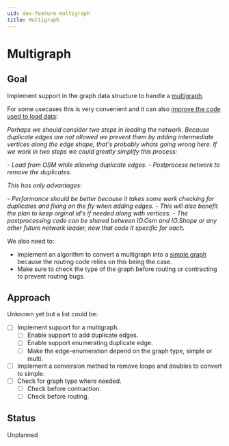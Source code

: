 ```yaml
---
uid: dev-feature-multigraph
title: Multigraph
---
```


# Multigraph

## Goal

Implement support in the graph data structure to handle a [multigraph](https://en.wikipedia.org/wiki/Graph_(discrete_mathematics)#Multigraph). 

For some usecases this is very convenient and it can also [improve the code used to load data](https://github.com/itinero/routing/issues/110):

_Perhaps we should consider two steps in loading the network. Because duplicate edges are not allowed we prevent them by adding intermediate vertices along the edge shape, that's probably whats going wrong here. If we work in two steps we could greatly simplify this process:_

  _- Load from OSM while allowing duplicate edges._
  _- Postprocess network to remove the duplicates._

_This has only advantages:_

  _- Performance should be better because it takes some work checking for duplicates and fixing on the fly when adding edges._
  _- This will also benefit the plan to keep orginal id's if needed along with vertices._
  _- The postprocessing code can be shared between IO.Osm and IO.Shape or any other future network loader, now that code it specific for each._

We also need to:
- Implement an algorithm to convert a multigraph into a [simple graph](https://en.wikipedia.org/wiki/Graph_(discrete_mathematics)#Simple_graph) because the routing code relies on this being the case.
- Make sure to check the type of the graph before routing or contracting to prevent routing bugs.

## Approach

Unknown yet but a list could be:

- [ ] Implement support for a multigraph.
  - [ ] Enable support to add duplicate edges.
  - [ ] Enable support enumerating duplicate edge.
  - [ ] Make the edge-enumeration depend on the graph type, simple or multi.
- [ ] Implement a conversion method to remove loops and doubles to convert to simple.
- [ ] Check for graph type where needed.
  - [ ] Check before contraction.
  - [ ] Check before routing.

## Status

Unplanned
